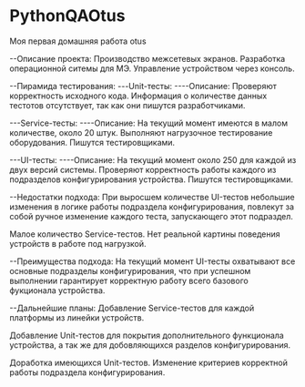 # PythonQAOtus
Моя первая домашняя работа otus

--Описание проекта:
Производство межсетевых экранов. 
Разработка операционной ситемы для МЭ. Управление устройством через консоль.

--Пирамида тестирования:
---Unit-тесты:
----Описание:
Проверяют корректность исходного кода.
Информация о количестве данных тестотов отсутствует, так как 
они пишутся разработчиками.

---Service-тесты:
----Описание:
На текущий момент имеются в малом количестве, около 20 штук.
Выполняют нагрузочное тестирование оборудования.
Пишутся тестировщиками.

---UI-тесты:
----Описание:
На текущий момент около 250 для каждой из двух версий системы.
Проверяют корректность работы каждого из подразделов конфигурирования устройства.
Пишутся тестировщиками.


--Недостатки подхода:
При выросшем количестве UI-тестов небольшие изменения в логике работы подраздела
конфигурирования, повлекут за собой ручное изменение каждого теста, запускающего этот подраздел.

Малое количество Service-тестов. Нет реальной картины поведения устройств в работе
под нагрузкой.


--Преимущества подхода:
На текущий момент UI-тесты охватывают все основные подразделы конфигурирования,
что при успешном выполнении гарантирует корректную работу всего базового фукционала устройства. 


--Дальнейшие планы:
Добавление Service-тестов для каждой платформы из линейки устройств.

Добавление Unit-тестов для покрытия дополнительного функционала устройства, а
так же для добовляющихся разделов конфигурирования.

Доработка имеющихся Unit-тестов. Изменение критериев корректной работы подраздела
конфигурирования.


